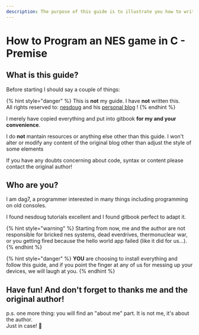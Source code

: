 ```yaml
---
description: The purpose of this guide is to illustrate you how to write NES games in C.
---
```


# How to Program an NES game in C - Premise

## What is this guide?

Before starting I should say a couple of things:

{% hint style="danger" %}
This is **not** my guide. I have **not** written this.  
All rights reserved to: [nesdoug](https://github.com/nesdoug) and his [personal blog](https://nesdoug.com/2018/09/05/introduction/) !
{% endhint %}

I merely have copied everything and put into gitbook **for my and your convenience**.

I do **not** mantain resources or anything else other than this guide. I won't alter or modify any content of the original blog other than adjust the style of some elements

If you have any doubts concerning about code, syntax or content please contact the original author!

## Who are you?

I am dag7, a programmer interested in many things including programming on old consoles.

I found nesdoug tutorials excellent and I found gitbook perfect to adapt it.

{% hint style="warning" %}
Starting from now, me and the author are not responsible for bricked nes systems, dead everdrives, thermonuclear war, or you getting fired because the hello world app failed \(like it did for us...\).
{% endhint %}

{% hint style="danger" %}
**YOU** are choosing to install everything and follow this guide, and if you point the finger at any of us for messing up your devices, we will laugh at you.
{% endhint %}

## Have fun! And don't forget to thanks me and the original author!

p.s. one more thing: you will find an "about me" part. It is not me, it's about the author.  
Just in case! 🙌‍‍

